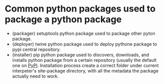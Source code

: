 # Common python packages used to package a python package

-   (packager) setuptools python package used to package other pyton package.
-   (deployer) twine python package used to deploy pythone package to pypi
    central repository.
-   (installer) pip python package used to discovers, downloads, and installs
    python package from a certain repository (usually the default one on
    [PyPI](https://pypi.org). Installation process create a correct folder under
    current interpeter's site-package directory, with all the metadata the
    package actually need to work.
